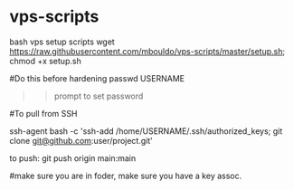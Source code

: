 # vps-scripts
bash vps setup scripts
wget https://raw.githubusercontent.com/mbouldo/vps-scripts/master/setup.sh; chmod +x setup.sh


#Do this before hardening
passwd USERNAME
>> prompt to set password

#To pull from SSH

ssh-agent bash -c 'ssh-add /home/USERNAME/.ssh/authorized_keys; git clone git@github.com:user/project.git'

to push:
git push origin main:main

#make sure you are in foder, make sure you have a key assoc.

